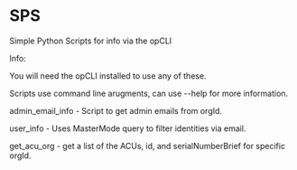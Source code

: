 # SPS
Simple Python Scripts for info via the opCLI

Info:

You will need the opCLI installed to use any of these. 

Scripts use command line arugments, can use --help for more information.

admin_email_info - Script to get admin emails from orgId.

user_info - Uses MasterMode query to filter identities via email.

get_acu_org - get a list of the ACUs, id, and serialNumberBrief for specific orgId.